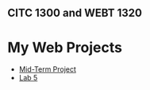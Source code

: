 ## CITC 1300 and WEBT 1320
<h1>My Web Projects</h1>

<ul>
<li><a href="Midterm/index.html" target="_blank">Mid-Term Project</a></li>

<li><a href="Lab5index.html" target="_blank">Lab 5</a></li>

</ul>
